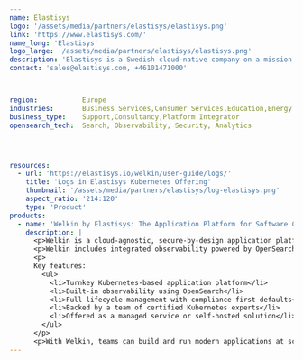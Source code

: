 ```yaml
---
name: Elastisys
logo: '/assets/media/partners/elastisys/elastisys.png'
link: 'https://www.elastisys.com/'
name_long: 'Elastisys'
logo_large: '/assets/media/partners/elastisys/elastisys.png'
description: 'Elastisys is a Swedish cloud-native company on a mission to safeguard the digital backbone of society. Founded in 2011 and built on decades of research and industry expertise, Elastisys helps organizations run software critical to society—securely, reliably, and in full regulatory compliance. Through its application platform, <b>Welkin by Elastisys</b>, and a suite of expert services, Elastisys enables teams in critical sectors to innovate with confidence. Trusted by industry leaders and rooted in European values, the company is shaping the future of secure, sovereign digital infrastructure.'
contact: 'sales@elastisys.com, +46101471000'



region:           Europe
industries:       Business Services,Consumer Services,Education,Energy and Utilities,Healthcare,Media and Entertainment,Public Sector,Non-Profit,Retail and e-Commerce,Software and Technology,Financial Services
business_type:    Support,Consultancy,Platform Integrator
opensearch_tech:  Search, Observability, Security, Analytics




resources:
  - url: 'https://elastisys.io/welkin/user-guide/logs/'
    title: 'Logs in Elastisys Kubernetes Offering'
    thumbnail: '/assets/media/partners/elastisys/log-elastisys.png'
    aspect_ratio: '214:120'
    type: 'Product'
products:
  - name: 'Welkin by Elastisys: The Application Platform for Software Critical to Society'
    description: |
      <p>Welkin is a cloud-agnostic, secure-by-design application platform built to meet the highest European standards for resilience, privacy, and regulatory compliance. It supports deployment across environments, from public cloud to on-premise and even air-gapped systems, making it ideal for regulated industries and critical systems.</p>
      <p>Welkin includes integrated observability powered by OpenSearch, providing out-of-the-box log management, security audit trails, and operational visibility.</p>
      <p>
      Key features:
        <ul>
          <li>Turnkey Kubernetes-based application platform</li>
          <li>Built-in observability using OpenSearch</li>
          <li>Full lifecycle management with compliance-first defaults</li>
          <li>Backed by a team of certified Kubernetes experts</li>
          <li>Offered as a managed service or self-hosted solution</li>
        </ul>
      </p>
      <p>With Welkin, teams can build and run modern applications at scale—without compromising on control, security, or sovereignty.</p>
---
```

